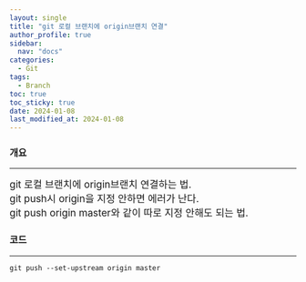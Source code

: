 ```yaml
---
layout: single
title: "git 로컬 브랜치에 origin브랜치 연결"
author_profile: true
sidebar:
  nav: "docs"
categories:
  - Git
tags:
  - Branch
toc: true
toc_sticky: true
date: 2024-01-08
last_modified_at: 2024-01-08
---
```


### 개요

---

<span style="font-size:13pt">
git 로컬 브랜치에 origin브랜치 연결하는 법.<br/>
git push시 origin을 지정 안하면 에러가 난다.<br/>
git push origin master와 같이 따로 지정 안해도 되는 법.<br/>
</span>

### 코드

---

```shell
git push --set-upstream origin master
```
